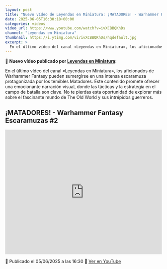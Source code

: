 ```yaml
---
layout: post
title: "Nuevo vídeo de Leyendas en Miniatura: ¡MATADORES! - Warhammer Fantasy Escaramuzas #2"
date: 2025-06-05T16:30:18+00:00
categories: videos
video_url: https://www.youtube.com/watch?v=ivXCBBQKhDs
channel: "Leyendas en Miniatura"
thumbnail: https://i.ytimg.com/vi/ivXCBBQKhDs/hqdefault.jpg
excerpt: >
  En el último vídeo del canal «Leyendas en Miniatura», los aficionados de Warhammer Fantasy pueden sumergirse en una intensa escaramuza protagonizada por los temibles Matadores. Este contenido promete ofrecer una emocionante narración visual, donde las tácticas y la estrategia en el campo de batalla son clave. No te pierdas esta oportunidad de explorar más sobre el fascinante mundo de The Old World y sus intrépidos guerreros.
---
```


🎥 **Nuevo vídeo publicado por [Leyendas en Miniatura](https://www.youtube.com/channel/UCbs4BdIbYNqb5zWPt8qYdGQ)**:

En el último vídeo del canal «Leyendas en Miniatura», los aficionados de Warhammer Fantasy pueden sumergirse en una intensa escaramuza protagonizada por los temibles Matadores. Este contenido promete ofrecer una emocionante narración visual, donde las tácticas y la estrategia en el campo de batalla son clave. No te pierdas esta oportunidad de explorar más sobre el fascinante mundo de The Old World y sus intrépidos guerreros.

## ¡MATADORES! - Warhammer Fantasy Escaramuzas #2

<iframe width="100%" height="400" src="https://www.youtube.com/embed/ivXCBBQKhDs" frameborder="0" allowfullscreen></iframe>

📅 Publicado el 05/06/2025 a las 16:30
🔗 [Ver en YouTube](https://www.youtube.com/watch?v=ivXCBBQKhDs)
